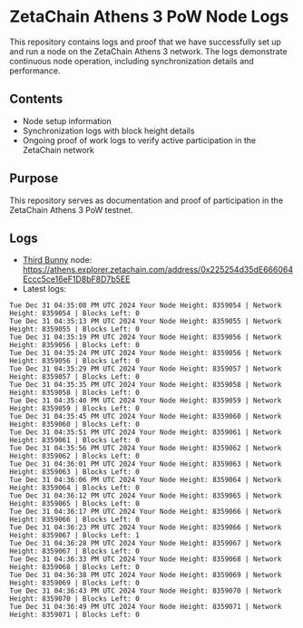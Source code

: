 # ZetaChain Athens 3 PoW Node Logs
This repository contains logs and proof that we have successfully set up and run a node on the ZetaChain Athens 3 network. The logs demonstrate continuous node operation, including synchronization details and performance.

## Contents
- Node setup information
- Synchronization logs with block height details
- Ongoing proof of work logs to verify active participation in the ZetaChain network

## Purpose
This repository serves as documentation and proof of participation in the ZetaChain Athens 3 PoW testnet.

## Logs

- [Third Bunny](https://thirdbunny.xyz/) node: https://athens.explorer.zetachain.com/address/0x225254d35dE666064Eccc5ce16eF1D8bF8D7b5EE
- Latest logs:
```
Tue Dec 31 04:35:08 PM UTC 2024 Your Node Height: 8359054 | Network Height: 8359054 | Blocks Left: 0
Tue Dec 31 04:35:13 PM UTC 2024 Your Node Height: 8359055 | Network Height: 8359055 | Blocks Left: 0
Tue Dec 31 04:35:19 PM UTC 2024 Your Node Height: 8359056 | Network Height: 8359056 | Blocks Left: 0
Tue Dec 31 04:35:24 PM UTC 2024 Your Node Height: 8359056 | Network Height: 8359056 | Blocks Left: 0
Tue Dec 31 04:35:29 PM UTC 2024 Your Node Height: 8359057 | Network Height: 8359057 | Blocks Left: 0
Tue Dec 31 04:35:35 PM UTC 2024 Your Node Height: 8359058 | Network Height: 8359058 | Blocks Left: 0
Tue Dec 31 04:35:40 PM UTC 2024 Your Node Height: 8359059 | Network Height: 8359059 | Blocks Left: 0
Tue Dec 31 04:35:45 PM UTC 2024 Your Node Height: 8359060 | Network Height: 8359060 | Blocks Left: 0
Tue Dec 31 04:35:51 PM UTC 2024 Your Node Height: 8359061 | Network Height: 8359061 | Blocks Left: 0
Tue Dec 31 04:35:56 PM UTC 2024 Your Node Height: 8359062 | Network Height: 8359062 | Blocks Left: 0
Tue Dec 31 04:36:01 PM UTC 2024 Your Node Height: 8359063 | Network Height: 8359063 | Blocks Left: 0
Tue Dec 31 04:36:06 PM UTC 2024 Your Node Height: 8359064 | Network Height: 8359064 | Blocks Left: 0
Tue Dec 31 04:36:12 PM UTC 2024 Your Node Height: 8359065 | Network Height: 8359065 | Blocks Left: 0
Tue Dec 31 04:36:17 PM UTC 2024 Your Node Height: 8359066 | Network Height: 8359066 | Blocks Left: 0
Tue Dec 31 04:36:23 PM UTC 2024 Your Node Height: 8359066 | Network Height: 8359067 | Blocks Left: 1
Tue Dec 31 04:36:28 PM UTC 2024 Your Node Height: 8359067 | Network Height: 8359067 | Blocks Left: 0
Tue Dec 31 04:36:33 PM UTC 2024 Your Node Height: 8359068 | Network Height: 8359068 | Blocks Left: 0
Tue Dec 31 04:36:38 PM UTC 2024 Your Node Height: 8359069 | Network Height: 8359069 | Blocks Left: 0
Tue Dec 31 04:36:43 PM UTC 2024 Your Node Height: 8359070 | Network Height: 8359070 | Blocks Left: 0
Tue Dec 31 04:36:49 PM UTC 2024 Your Node Height: 8359071 | Network Height: 8359071 | Blocks Left: 0
```
